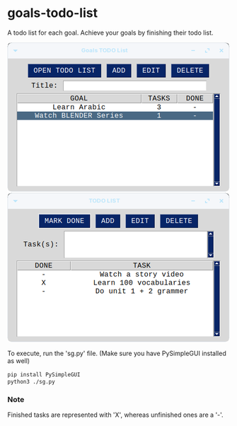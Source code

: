 # goals-todo-list
A todo list for each goal. Achieve your goals by finishing their todo list.

![image](./App0.png)
![image](./App1.png)

To execute, run the 'sg.py' file. (Make sure you have PySimpleGUI installed as well)

```console
pip install PySimpleGUI
python3 ./sg.py
```
### Note
Finished tasks are represented with 'X', whereas unfinished ones are a '-'.
